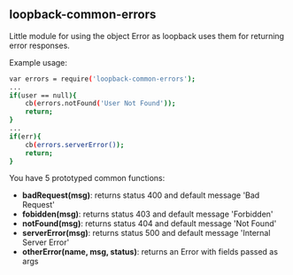 ## loopback-common-errors

Little module for using the object Error as loopback uses them for returning error responses.

Example usage:

```sh 
var errors = require('loopback-common-errors');
...
if(user == null){
    cb(errors.notFound('User Not Found'));
    return;
}
...
if(err){
    cb(errors.serverError());
    return;
}
```

You have 5 prototyped common functions:

* **badRequest(msg)**: returns status 400 and default message 'Bad Request'
* **fobidden(msg)**: returns status 403 and default message 'Forbidden'
* **notFound(msg)**: returns status 404 and default message 'Not Found'
* **serverError(msg)**: returns status 500 and default message 'Internal Server Error'
* **otherError(name, msg, status)**: returns an Error with fields passed as args